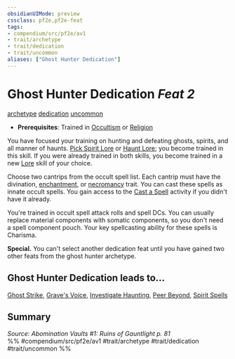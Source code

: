 ```yaml
---
obsidianUIMode: preview
cssclass: pf2e,pf2e-feat
tags:
- compendium/src/pf2e/av1
- trait/archetype
- trait/dedication
- trait/uncommon
aliases: ["Ghost Hunter Dedication"]
---
```

# Ghost Hunter Dedication  *Feat 2*  
[archetype](rules/traits/archetype.md)  [dedication](rules/traits/dedication.md)  [uncommon](rules/traits/uncommon.md)  

- **Prerequisites**: Trained in [Occultism](compendium/skills.md#Occultism) or [Religion](compendium/skills.md#Religion)

You have focused your training on hunting and defeating ghosts, spirits, and all manner of haunts. [Pick Spirit Lore](compendium/skills.md#Lore) or [Haunt Lore](compendium/skills.md#Lore); you become trained in this skill. If you were already trained in both skills, you become trained in a new [Lore](compendium/skills.md#Lore) skill of your choice.

Choose two cantrips from the occult spell list. Each cantrip must have the divination, [enchantment](rules/traits/enchantment.md), or [necromancy](rules/traits/necromancy.md) trait. You can cast these spells as innate occult spells. You gain access to the [Cast a Spell](rules/actions/cast-a-spell.md) activity if you didn't have it already.

You're trained in occult spell attack rolls and spell DCs. You can usually replace material components with somatic components, so you don't need a spell component pouch. Your key spellcasting ability for these spells is Charisma.

**Special.** You can't select another dedication feat until you have gained two other feats from the ghost hunter archetype.

## Ghost Hunter Dedication leads to...

[Ghost Strike](compendium/feats/ghost-strike-av1.md), [Grave's Voice](compendium/feats/graves-voice-av1.md), [Investigate Haunting](compendium/feats/investigate-haunting-av1.md), [Peer Beyond](compendium/feats/peer-beyond-av1.md), [Spirit Spells](compendium/feats/spirit-spells-av1.md)

## Summary

*Source: Abomination Vaults #1: Ruins of Gauntlight p. 81*  
%% #compendium/src/pf2e/av1 #trait/archetype #trait/dedication #trait/uncommon %%